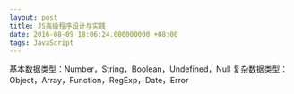 ```yaml
---
layout: post
title: JS高级程序设计与实践
date: 2016-08-09 18:06:24.000000000 +08:00
tags: JavaScript
---
```


基本数据类型：Number，String，Boolean，Undefined，Null
复杂数据类型：Object，Array，Function，RegExp，Date，Error
